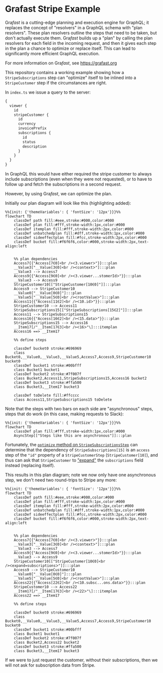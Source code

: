 # Grafast Stripe Example

Gra*fast* is a cutting-edge planning and execution engine for GraphQL; it
replaces the concept of "resolvers" in a GraphQL schema with "plan resolvers".
These plan resolvers outline the steps that need to be taken, but don't
actually execute them. Gra*fast* builds up a "plan" by calling
the plan resolvers for each field in the incoming request, and then it gives
each step in the plan a chance to optimize or replace itself. This can
lead to significantly more efficient GraphQL execution.

For more information on Gra*fast*, see https://grafast.org

This repository contains a working example showing how a `StripeSubscriptions`
step can "optimize" itself to be inlined into a `StripeCustomer` step if the
circumstances are right.

In `index.ts` we issue a query to the server:

```graphql
{
  viewer {
    id
    stripeCustomer {
      id
      currency
      invoicePrefix
      subscriptions {
        id
        status
        description
      }
    }
  }
}
```

In GraphQL this would have either required the stripe customer to always
include subscriptions (even when they were not requested), or to have to follow
up and fetch the subscriptions in a second request.

However, by using Gra*fast*, we can optimize the plan.

Initially our plan diagram will look like this (highlighting added):

```mermaid
%%{init: {'themeVariables': { 'fontSize': '12px'}}}%%
flowchart TD
    classDef path fill:#eee,stroke:#000,color:#000
    classDef plan fill:#fff,stroke-width:1px,color:#000
    classDef itemplan fill:#fff,stroke-width:2px,color:#000
    classDef unbatchedplan fill:#dff,stroke-width:1px,color:#000
    classDef sideeffectplan fill:#fcc,stroke-width:2px,color:#000
    classDef bucket fill:#f6f6f6,color:#000,stroke-width:2px,text-align:left


    %% plan dependencies
    Access7{{"Access[7∈0]<br />ᐸ3.viewerᐳ"}}:::plan
    __Value3["__Value[3∈0]<br />ᐸcontextᐳ"]:::plan
    __Value3 --> Access7
    Access9{{"Access[9∈0]<br />ᐸ3.viewer...stomerIdᐳ"}}:::plan
    __Value3 --> Access9
    StripeCustomer10[["StripeCustomer[10∈0]"]]:::plan
    Access9 --> StripeCustomer10
    __Value0["__Value[0∈0]"]:::plan
    __Value5["__Value[5∈0]<br />ᐸrootValueᐳ"]:::plan
    Access11{{"Access[11∈2]<br />ᐸ10.idᐳ"}}:::plan
    StripeCustomer10 --> Access11
    StripeSubscriptions15[["StripeSubscriptions[15∈2]"]]:::plan
    Access11 --> StripeSubscriptions15
    Access16{{"Access[16∈2]<br />ᐸ15.dataᐳ"}}:::plan
    StripeSubscriptions15 --> Access16
    __Item17[/"__Item[17∈3]<br />ᐸ16ᐳ"\]:::itemplan
    Access16 ==> __Item17

    %% define steps

    classDef bucket0 stroke:#696969
    class Bucket0,__Value0,__Value3,__Value5,Access7,Access9,StripeCustomer10 bucket0
    classDef bucket1 stroke:#00bfff
    class Bucket1 bucket1
    classDef bucket2 stroke:#7f007f
    class Bucket2,Access11,StripeSubscriptions15,Access16 bucket2
    classDef bucket3 stroke:#ffa500
    class Bucket3,__Item17 bucket3

    classDef toDelete fill:#ffcccc
    class Access11,StripeSubscriptions15 toDelete
```

Note that the steps with two bars on each side are "asynchronous" steps, steps
that do work (in this case, making requests to Slack):

```mermaid
%%{init: {'themeVariables': { 'fontSize': '12px'}}}%%
flowchart TD
    classDef plan fill:#fff,stroke-width:1px,color:#000
    AsyncStep[["Steps like this are asynchronous"]]:::plan
```

Fortunately, the [`optimize` method on
`StripeSubscriptionsStep`](https://github.com/benjie/grafast-stripe-example/blob/e670921885c03e5d7d8ce8afa24abf146f2d5c53/src/steps/stripeSubscriptions.ts#L42-L59)
can determine that the dependency of `StripeSubscriptions[15]` is an `access`
step of the `"id"` property of a `StripeCustomerStep` (`StripeCustomer[10]`),
and thus can ask that `StripeCustomer` to
["expand"](https://stripe.com/docs/expand?locale=en-GB) the `subscriptions`
field instead (replacing itself).

This results in this plan diagram; note we now only have one asynchronous step,
we don't need two round-trips to Stripe any more:

```mermaid
%%{init: {'themeVariables': { 'fontSize': '12px'}}}%%
flowchart TD
    classDef path fill:#eee,stroke:#000,color:#000
    classDef plan fill:#fff,stroke-width:1px,color:#000
    classDef itemplan fill:#fff,stroke-width:2px,color:#000
    classDef unbatchedplan fill:#dff,stroke-width:1px,color:#000
    classDef sideeffectplan fill:#fcc,stroke-width:2px,color:#000
    classDef bucket fill:#f6f6f6,color:#000,stroke-width:2px,text-align:left


    %% plan dependencies
    Access7{{"Access[7∈0]<br />ᐸ3.viewerᐳ"}}:::plan
    __Value3["__Value[3∈0]<br />ᐸcontextᐳ"]:::plan
    __Value3 --> Access7
    Access9{{"Access[9∈0]<br />ᐸ3.viewer...stomerIdᐳ"}}:::plan
    __Value3 --> Access9
    StripeCustomer10[["StripeCustomer[10∈0]<br />ᐸexpand=subscriptionsᐳ"]]:::plan
    Access9 --> StripeCustomer10
    __Value0["__Value[0∈0]"]:::plan
    __Value5["__Value[5∈0]<br />ᐸrootValueᐳ"]:::plan
    Access22{{"Access[22∈2]<br />ᐸ10.subsc...ons.dataᐳ"}}:::plan
    StripeCustomer10 --> Access22
    __Item17[/"__Item[17∈3]<br />ᐸ22ᐳ"\]:::itemplan
    Access22 ==> __Item17

    %% define steps

    classDef bucket0 stroke:#696969
    class Bucket0,__Value0,__Value3,__Value5,Access7,Access9,StripeCustomer10 bucket0
    classDef bucket1 stroke:#00bfff
    class Bucket1 bucket1
    classDef bucket2 stroke:#7f007f
    class Bucket2,Access22 bucket2
    classDef bucket3 stroke:#ffa500
    class Bucket3,__Item17 bucket3
```

If we were to just request the customer, without their subscriptions, then
we will not ask for subscription data from Stripe.

